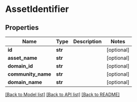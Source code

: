 # AssetIdentifier

## Properties
Name | Type | Description | Notes
------------ | ------------- | ------------- | -------------
**id** | **str** |  | [optional] 
**asset_name** | **str** |  | [optional] 
**domain_id** | **str** |  | [optional] 
**community_name** | **str** |  | [optional] 
**domain_name** | **str** |  | [optional] 

[[Back to Model list]](../README.md#documentation-for-models) [[Back to API list]](../README.md#documentation-for-api-endpoints) [[Back to README]](../README.md)

